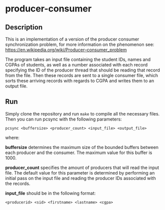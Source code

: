 # producer-consumer
## Description
This is an implementation of a version of the producer consumer synchronization problem, for more information on the phenomenon see: https://en.wikipedia.org/wiki/Producer–consumer_problem

The program takes an input file containing the student IDs, names and CGPAs of students, as well as a number associated with each record specifying the ID of the producer thread that should be reading that record from the file. Then these records are sent to a single consumer file, which sorts these arriving records with regards to CGPA and writes them to an output file.

## Run
Simply clone the repository and run ```make``` to compile all the necessary files. Then you can run pcsync with the following parameters: 

```pcsync <buffersize> <producer_count> <input_file> <output_file>```

where:

 <b>buffersize</b> determines the maximum size of the bounded buffers between each producer and the consumer. The maximum value for this buffer is 1000.

 <b>producer_count</b> specifies the amount of producers that will read the input file. The default value for this parameter is determined by performing an initial pass on the input file and reading the producer IDs associated with the records. 

 <b>input_file</b> should be in the following format: 
 
 ```<producerid> <sid> <firstname> <lastname> <cgpa>```
